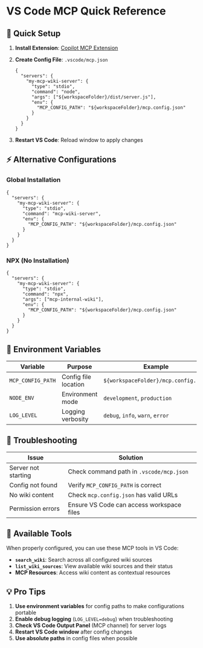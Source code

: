 # VS Code MCP Quick Reference

## 🚀 Quick Setup

1. **Install Extension**: [Copilot MCP Extension](https://marketplace.visualstudio.com/items?itemName=automatalabs.copilot-mcp)

2. **Create Config File**: `.vscode/mcp.json`

   ```jsonc
   {
     "servers": {
       "my-mcp-wiki-server": {
         "type": "stdio",
         "command": "node",
         "args": ["${workspaceFolder}/dist/server.js"],
         "env": {
           "MCP_CONFIG_PATH": "${workspaceFolder}/mcp.config.json"
         }
       }
     }
   }
   ```

3. **Restart VS Code**: Reload window to apply changes

## ⚡ Alternative Configurations

### Global Installation

```jsonc
{
  "servers": {
    "my-mcp-wiki-server": {
      "type": "stdio",
      "command": "mcp-wiki-server",
      "env": {
        "MCP_CONFIG_PATH": "${workspaceFolder}/mcp.config.json"
      }
    }
  }
}
```

### NPX (No Installation)

```jsonc
{
  "servers": {
    "my-mcp-wiki-server": {
      "type": "stdio", 
      "command": "npx",
      "args": ["mcp-internal-wiki"],
      "env": {
        "MCP_CONFIG_PATH": "${workspaceFolder}/mcp.config.json"
      }
    }
  }
}
```

## 🔧 Environment Variables

| Variable | Purpose | Example |
|----------|---------|---------|
| `MCP_CONFIG_PATH` | Config file location | `${workspaceFolder}/mcp.config.json` |
| `NODE_ENV` | Environment mode | `development`, `production` |
| `LOG_LEVEL` | Logging verbosity | `debug`, `info`, `warn`, `error` |

## 🐛 Troubleshooting

| Issue | Solution |
|-------|----------|
| Server not starting | Check command path in `.vscode/mcp.json` |
| Config not found | Verify `MCP_CONFIG_PATH` is correct |
| No wiki content | Check `mcp.config.json` has valid URLs |
| Permission errors | Ensure VS Code can access workspace files |

## 📖 Available Tools

When properly configured, you can use these MCP tools in VS Code:

- **`search_wiki`**: Search across all configured wiki sources
- **`list_wiki_sources`**: View available wiki sources and their status
- **MCP Resources**: Access wiki content as contextual resources

## 💡 Pro Tips

1. **Use environment variables** for config paths to make configurations portable
2. **Enable debug logging** (`LOG_LEVEL=debug`) when troubleshooting
3. **Check VS Code Output Panel** (MCP channel) for server logs
4. **Restart VS Code window** after config changes
5. **Use absolute paths** in config files when possible
